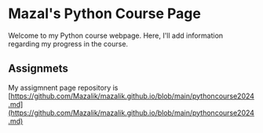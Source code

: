 # Mazal's Python Course Page
Welcome to my Python course webpage. Here, I'll add information regarding my progress in the course.

## Assignmets
My assigmnent page repository is [https://github.com/Mazalik/mazalik.github.io/blob/main/pythoncourse2024.md](https://github.com/Mazalik/mazalik.github.io/blob/main/pythoncourse2024.md)
